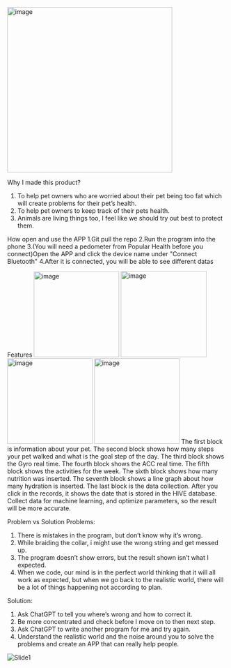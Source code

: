 <img width="379" alt="image" src="https://user-images.githubusercontent.com/129605266/235885353-09d1cb41-db97-445f-8a04-bfcf213099a1.png">

Why I made this product?
1. To help pet owners who are worried about their pet being too fat which will create problems for their pet’s health.
2. To help pet owners to keep track of their pets health.
3. Animals are living things too, I feel like we should try out best to protect them.

How open and use the APP
1.Git pull the repo
2.Run the program into the phone
3.(You will need a pedometer from Popular Health before you connect)Open the APP and click the device name under "Connect Bluetooth"
4.After it is connected, you will be able to see different datas

Features
<img width="196" alt="image" src="https://user-images.githubusercontent.com/129605266/235922979-509698a7-d46d-435b-82c8-0e066f8535cd.png">
<img width="197" alt="image" src="https://user-images.githubusercontent.com/129605266/235923000-45e823b8-75b7-41a3-a019-1154a8206fd5.png">
<img width="196" alt="image" src="https://user-images.githubusercontent.com/129605266/235923026-f31fedaa-ba04-4f1c-abf2-80bad8889c2e.png">
<img width="196" alt="image" src="https://user-images.githubusercontent.com/129605266/235923047-13c08385-56e7-4d1d-94f8-4f6b42d1136d.png">
The first block is information about your pet.
The second block shows how many steps your pet walked and what is the goal step of the day.
The third block shows the Gyro real time.
The fourth block shows the ACC real time.
The fifth block shows the activities for the week.
The sixth block shows how many nutrition was inserted.
The seventh block shows a line graph about how many hydration is inserted.
The last block is the data collection.
After you click in the records, it shows the date that is stored in the HIVE database.
Collect data for machine learning, and optimize parameters, so the result will be more accurate.

Problem vs Solution
Problems:
1. There is mistakes in the program, but don’t know why it’s wrong.
2. While braiding the collar, i might use the wrong string and get messed up.
3. The program doesn’t show errors, but the result shown isn’t what I expected.
4. When we code, our mind is in the perfect world thinking that it will all work as expected, but when we go back to the realistic world, there will be a lot of things happening not according to plan.

Solution:
1. Ask ChatGPT to tell you where’s wrong and how to correct it.
2. Be more concentrated and check before I move on to then next step.
3. Ask ChatGPT to write another program for me and try again.
4. Understand the realistic world and the noise around you to solve the problems and create an APP that can really help people.

![Slide1](https://user-images.githubusercontent.com/129605266/235929039-8216df25-9d38-41d0-a1ca-423a737258a6.jpeg)
